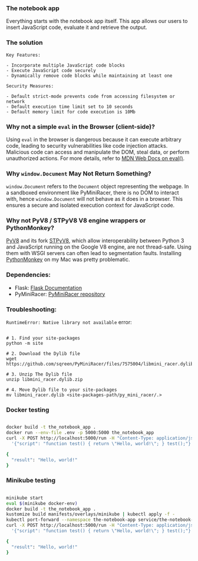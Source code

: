 ### The notebook app

Everything starts with the notebook app itself. This app allows
our users to insert JavaScript code, evaluate it and retrieve the
output.

### The solution

```text
Key Features:

- Incorporate multiple JavaScript code blocks
- Execute JavaScript code securely
- Dynamically remove code blocks while maintaining at least one

Security Measures:

- Default strict-mode prevents code from accessing filesystem or network
- Default execution time limit set to 10 seconds
- Default memory limit for code execution is 10Mb

```

### Why not a simple `eval` in the Browser (client-side)?

Using `eval` in the browser is dangerous because it can execute arbitrary code,
leading to security vulnerabilities like code injection attacks. Malicious code
can access and manipulate the DOM, steal data, or perform unauthorized actions.
For more details, refer to [MDN Web Docs on eval()](https://developer.mozilla.org/en-US/docs/Web/JavaScript/Reference/Global_Objects/eval).

### Why `window.Document` May Not Return Something?

`window.Document` refers to the `Document` object representing the webpage.
In a sandboxed environment like PyMiniRacer, there is no DOM to interact with,
hence `window.Document` will not behave as it does in a browser. This ensures a
secure and isolated execution context for JavaScript code.

### Why not PyV8 / STPyV8 V8 engine wrappers or PythonMonkey?

[PyV8](https://code.google.com/archive/p/pyv8/) and its fork [STPyV8](https://github.com/cloudflare/stpyv8),
which allow interoperability between Python 3 and JavaScript running on the Google V8 engine,
are not thread-safe. Using them with WSGI servers can often lead to segmentation faults.
Installing [PythonMonkey](https://github.com/Distributive-Network/PythonMonkey) on my Mac was pretty
problematic.

### Dependencies:

- Flask: [Flask Documentation](https://flask.palletsprojects.com/)
- PyMiniRacer: [PyMiniRacer repository](https://github.com/bpcreech/PyMiniRacer)

### Troubleshooting:

`RuntimeError: Native library not available` error:

```text

# 1. Find your site-packages
python -m site

# 2. Download the Dylib file
wget https://github.com/sqreen/PyMiniRacer/files/7575004/libmini_racer.dylib.zip

# 3. Unzip The Dylib file
unzip libmini_racer.dylib.zip

# 4. Move Dylib file to your site-packages
mv libmini_racer.dylib <site-packages-path/py_mini_racer/.>

```

### Docker testing

```bash

docker build -t the_notebook_app .
docker run --env-file .env -p 5000:5000 the_notebook_app
curl -X POST http://localhost:5000/run -H "Content-Type: application/json" -d \
  '{"script": "function test() { return \"Hello, world!\"; } test();"}'

{
  "result": "Hello, world!"
}

```

### Minikube testing

```bash

minikube start
eval $(minikube docker-env)
docker build -t the_notebook_app .
kustomize build manifests/overlays/minikube | kubectl apply -f -
kubectl port-forward --namespace the-notebook-app service/the-notebook-app 5000:5000
curl -X POST http://localhost:5000/run -H "Content-Type: application/json" -d \
  '{"script": "function test() { return \"Hello, world!\"; } test();"}'

{
  "result": "Hello, world!"
}

```
